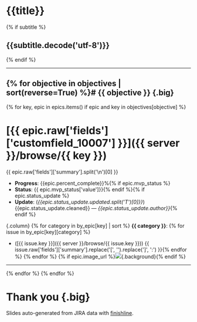 # {{title}}

{% if subtitle %}
## {{subtitle.decode('utf-8')}}
{% endif %}

---
{% for objective in objectives | sort(reverse=True) %}# {{ objective }} {.big}
---
{% for key, epic in epics.items() if epic and key in objectives[objective] %}
# [{{ epic.raw['fields']['customfield_10007'] }}]({{ server }}/browse/{{ key }})

{{ epic.raw['fields']['summary'].split('\n')[0] }}

* **Progress**:  {{epic.percent_complete}}%{% if epic.mvp_status %}
* **Status**: {{ epic.mvp_status['value']}}{% endif %}{% if epic.status_update %}
* **Update**: (*{{epic.status_update.updated.split('T')[0]}}*) {{epic.status_update.cleaned}} — *{{epic.status_update.author}}*{% endif %}

{.column}
{% for category in by_epic[key] | sort %}
**{{ category }}**:
{% for issue in by_epic[key][category] %}
* ([{{ issue.key }}]({{ server }}/browse/{{ issue.key }}))
  {{ issue.raw['fields']['summary'].replace('[', '').replace(']', ':') }}{% endfor %}
{% endfor %}
{% if epic.image_url %}![]({{epic.image_url}}){.background}{% endif %}
---
{% endfor %}
{% endfor %}
# Thank you {.big}
Slides auto-generated from JIRA data with [finishline](https://github.com/ralphbean/finishline).
